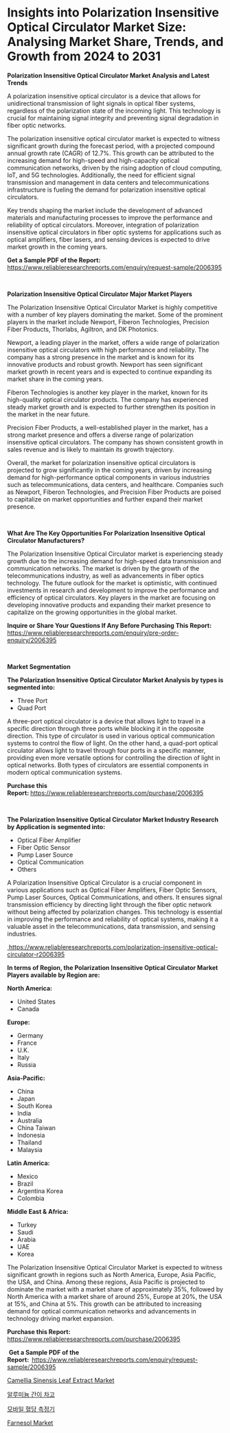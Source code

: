 <p><h1>Insights into Polarization Insensitive Optical Circulator Market Size: Analysing Market Share, Trends, and Growth from 2024 to 2031</h1></p><p><strong>Polarization Insensitive Optical Circulator Market Analysis and Latest Trends</strong></p>
<p><p>A polarization insensitive optical circulator is a device that allows for unidirectional transmission of light signals in optical fiber systems, regardless of the polarization state of the incoming light. This technology is crucial for maintaining signal integrity and preventing signal degradation in fiber optic networks.</p><p>The polarization insensitive optical circulator market is expected to witness significant growth during the forecast period, with a projected compound annual growth rate (CAGR) of 12.7%. This growth can be attributed to the increasing demand for high-speed and high-capacity optical communication networks, driven by the rising adoption of cloud computing, IoT, and 5G technologies. Additionally, the need for efficient signal transmission and management in data centers and telecommunications infrastructure is fueling the demand for polarization insensitive optical circulators.</p><p>Key trends shaping the market include the development of advanced materials and manufacturing processes to improve the performance and reliability of optical circulators. Moreover, integration of polarization insensitive optical circulators in fiber optic systems for applications such as optical amplifiers, fiber lasers, and sensing devices is expected to drive market growth in the coming years.</p></p>
<p><strong>Get a Sample PDF of the Report:&nbsp;</strong> <a href="https://www.reliableresearchreports.com/enquiry/request-sample/2006395">https://www.reliableresearchreports.com/enquiry/request-sample/2006395</a></p>
<p>&nbsp;</p>
<p><strong>Polarization Insensitive Optical Circulator Major Market Players</strong></p>
<p><p>The Polarization Insensitive Optical Circulator Market is highly competitive with a number of key players dominating the market. Some of the prominent players in the market include Newport, Fiberon Technologies, Precision Fiber Products, Thorlabs, Agiltron, and DK Photonics.</p><p>Newport, a leading player in the market, offers a wide range of polarization insensitive optical circulators with high performance and reliability. The company has a strong presence in the market and is known for its innovative products and robust growth. Newport has seen significant market growth in recent years and is expected to continue expanding its market share in the coming years.</p><p>Fiberon Technologies is another key player in the market, known for its high-quality optical circulator products. The company has experienced steady market growth and is expected to further strengthen its position in the market in the near future.</p><p>Precision Fiber Products, a well-established player in the market, has a strong market presence and offers a diverse range of polarization insensitive optical circulators. The company has shown consistent growth in sales revenue and is likely to maintain its growth trajectory.</p><p>Overall, the market for polarization insensitive optical circulators is projected to grow significantly in the coming years, driven by increasing demand for high-performance optical components in various industries such as telecommunications, data centers, and healthcare. Companies such as Newport, Fiberon Technologies, and Precision Fiber Products are poised to capitalize on market opportunities and further expand their market presence.</p></p>
<p>&nbsp;</p>
<p><strong>What Are The Key Opportunities For Polarization Insensitive Optical Circulator Manufacturers?</strong></p>
<p><p>The Polarization Insensitive Optical Circulator market is experiencing steady growth due to the increasing demand for high-speed data transmission and communication networks. The market is driven by the growth of the telecommunications industry, as well as advancements in fiber optics technology. The future outlook for the market is optimistic, with continued investments in research and development to improve the performance and efficiency of optical circulators. Key players in the market are focusing on developing innovative products and expanding their market presence to capitalize on the growing opportunities in the global market.</p></p>
<p><strong>Inquire or Share Your Questions If Any Before Purchasing This Report:</strong> <a href="https://www.reliableresearchreports.com/enquiry/pre-order-enquiry/2006395">https://www.reliableresearchreports.com/enquiry/pre-order-enquiry/2006395</a></p>
<p>&nbsp;</p>
<p><strong>Market Segmentation</strong></p>
<p><strong>The Polarization Insensitive Optical Circulator Market Analysis by types is segmented into:</strong></p>
<p><ul><li>Three Port</li><li>Quad Port</li></ul></p>
<p><p>A three-port optical circulator is a device that allows light to travel in a specific direction through three ports while blocking it in the opposite direction. This type of circulator is used in various optical communication systems to control the flow of light. On the other hand, a quad-port optical circulator allows light to travel through four ports in a specific manner, providing even more versatile options for controlling the direction of light in optical networks. Both types of circulators are essential components in modern optical communication systems.</p></p>
<p><strong>Purchase this Report:&nbsp;</strong><a href="https://www.reliableresearchreports.com/purchase/2006395">https://www.reliableresearchreports.com/purchase/2006395</a></p>
<p>&nbsp;</p>
<p><strong>The Polarization Insensitive Optical Circulator Market Industry Research by Application is segmented into:</strong></p>
<p><ul><li>Optical Fiber Amplifier</li><li>Fiber Optic Sensor</li><li>Pump Laser Source</li><li>Optical Communication</li><li>Others</li></ul></p>
<p><p>A Polarization Insensitive Optical Circulator is a crucial component in various applications such as Optical Fiber Amplifiers, Fiber Optic Sensors, Pump Laser Sources, Optical Communications, and others. It ensures signal transmission efficiency by directing light through the fiber optic network without being affected by polarization changes. This technology is essential in improving the performance and reliability of optical systems, making it a valuable asset in the telecommunications, data transmission, and sensing industries.</p></p>
<p><a href="https://www.reliableresearchreports.com/polarization-insensitive-optical-circulator-r2006395">&nbsp;https://www.reliableresearchreports.com/polarization-insensitive-optical-circulator-r2006395</a></p>
<p><strong>In terms of Region, the Polarization Insensitive Optical Circulator Market Players available by Region are:</strong></p>
<p>
    <p> <strong> North America: </strong>
        <ul>
            <li>United States</li>
            <li>Canada</li>
        </ul>
        </p> 
    <p> <strong> Europe: </strong>
        <ul>
            <li>Germany</li>
            <li>France</li>
            <li>U.K.</li>
            <li>Italy</li>
            <li>Russia</li>
        </ul>
        </p> 
    <p> <strong> Asia-Pacific: </strong>
        <ul>
            <li>China</li>
            <li>Japan</li>
            <li>South Korea</li>
            <li>India</li>
            <li>Australia</li>
            <li>China Taiwan</li>
            <li>Indonesia</li>
            <li>Thailand</li>
            <li>Malaysia</li>
        </ul>
        </p> 
    <p> <strong> Latin America: </strong>
        <ul>
            <li>Mexico</li>
            <li>Brazil</li>
            <li>Argentina Korea</li>
            <li>Colombia</li>
        </ul>
        </p> 
    <p> <strong> Middle East & Africa: </strong>
        <ul>
            <li>Turkey</li>
            <li>Saudi</li>
            <li>Arabia</li>
            <li>UAE</li>
            <li>Korea</li>
        </ul>
    </p>
    </p>
<p><p>The Polarization Insensitive Optical Circulator Market is expected to witness significant growth in regions such as North America, Europe, Asia Pacific, the USA, and China. Among these regions, Asia Pacific is projected to dominate the market with a market share of approximately 35%, followed by North America with a market share of around 25%, Europe at 20%, the USA at 15%, and China at 5%. This growth can be attributed to increasing demand for optical communication networks and advancements in technology driving market expansion.</p></p>
<p><strong>Purchase this Report: </strong><a href="https://www.reliableresearchreports.com/purchase/2006395">https://www.reliableresearchreports.com/purchase/2006395</a></p>
<p>&nbsp;<strong>Get a Sample PDF of the Report:&nbsp;&nbsp;</strong><a href="https://www.reliableresearchreports.com/enquiry/request-sample/2006395">https://www.reliableresearchreports.com/enquiry/request-sample/2006395</a></p>
<p><strong></strong></p>
<p><p><a href="https://issuu.com/reportprime-2/docs/camellia-sinensis-leaf-extract-market-size-2030.pp">Camellia Sinensis Leaf Extract Market</a></p><p><a href="https://github.com/hzumrdvas204296/Market-Research-Report-List-1/blob/main/558634731533.md">알루미늄 간이 차고</a></p><p><a href="https://github.com/PhilToryphy7876567/Market-Research-Report-List-1/blob/main/123571131534.md">모바일 혈당 측정기</a></p><p><a href="https://issuu.com/reportprime-2/docs/farnesol-market-size-2030.pptx">Farnesol Market</a></p></p>